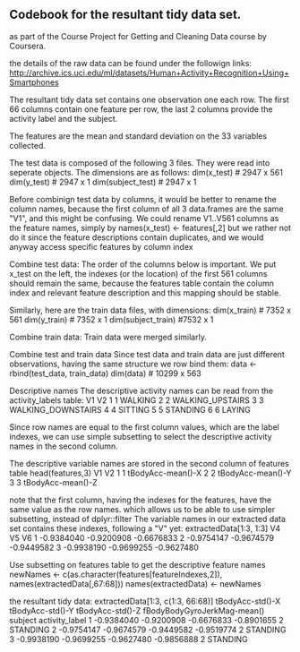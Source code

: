 
## Codebook for the resultant tidy data set. 

as part of the Course Project for Getting and Cleaning Data course by Coursera.

the details of the raw data can be found under the followign links:
http://archive.ics.uci.edu/ml/datasets/Human+Activity+Recognition+Using+Smartphones 

The resultant tidy data set contains one observation one each row.
The first 66 columns contain one feature per row, 
the last 2 columns provide the activity label and the subject.

The features are the mean and standard deviation on the 33 variables collected.

The test data is composed of the following 3 files. They were read into seperate 
objects. The dimensions are as follows:
dim(x_test) # 2947 x 561 
dim(y_test) # 2947 x 1
dim(subject_test) # 2947 x 1

Before combinign test data by columns, it would be better to rename the column names, 
because the first column of all 3 data.frames are the same "V1", and this might be confusing.
We could rename V1..V561 columns as the feature names, simply by names(x_test) <- features[,2] 
but we rather not do it since the feature descriptions contain duplicates, 
and we would anyway access specific features by column index

Combine test data: 
The order of the columns below is important. We put x_test on the left, 
 the indexes (or the location) of the first 561 columns should remain the same, 
 because the features table contain the column index and relevant feature description 
 and this mapping should be stable.
 
Similarly, here are the train data files, with dimensions:
dim(x_train) # 7352 x 561
dim(y_train) # 7352 x 1
dim(subject_train) #7532 x 1

Combine train data:
Train data were merged similarly.

Combine test and train data 
Since test data and train data are just different observations, having the same structure we row bind them:
data <- rbind(test_data, train_data)
dim(data) # 10299 x 563

Descriptive names
The descriptive activity names can be read from the activity_labels table:
  V1                 V2
1  1            WALKING
2  2   WALKING_UPSTAIRS
3  3 WALKING_DOWNSTAIRS
4  4            SITTING
5  5           STANDING
6  6             LAYING

Since row names are equal to the first column values, which are the label indexes,
 we can use simple subsetting to select the descriptive activity names in the second column. 
 
The descriptive variable names are stored in the second column of features table
head(features,3)
  V1                V2
1  1 tBodyAcc-mean()-X
2  2 tBodyAcc-mean()-Y
3  3 tBodyAcc-mean()-Z

note that the first column, having the indexes for the features, have the same value as the row names.
 which allows us to be able to use simpler subsetting, instead of dplyr::filter
The variable names in our extracted data set contains these indexes, following a "V" yet:
extractedData[1:3, 1:3]
          V4         V5         V6
1 -0.9384040 -0.9200908 -0.6676833
2 -0.9754147 -0.9674579 -0.9449582
3 -0.9938190 -0.9699255 -0.9627480

Use subsetting on features table to get the descriptive feature names
newNames <- c(as.character(features[featureIndexes,2]), names(extractedData[,67:68]))
names(extractedData) <- newNames

the resultant tidy data:
extractedData[1:3, c(1:3, 66:68)]
  tBodyAcc-std()-X tBodyAcc-std()-Y tBodyAcc-std()-Z fBodyBodyGyroJerkMag-mean() subject    activity_label
1       -0.9384040       -0.9200908       -0.6676833                  -0.8901655       2          STANDING
2       -0.9754147       -0.9674579       -0.9449582                  -0.9519774       2          STANDING
3       -0.9938190       -0.9699255       -0.9627480                  -0.9856888       2          STANDING
